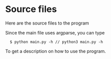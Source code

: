 # Source files

Here are the source files to the program

Since the main file uses argparse, you can type

```
  $ python main.py -h // python3 main.py -h
```

To get a description on how to use the program.

